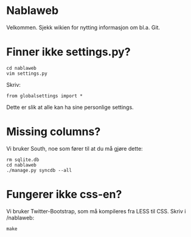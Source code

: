 # Nablaweb #

Velkommen. Sjekk wikien for nytting informasjon om bl.a. Git.

# Finner ikke settings.py? #
    cd nablaweb
    vim settings.py
Skriv:

    from globalsettings import *

Dette er slik at alle kan ha sine personlige settings.


# Missing columns? #
Vi bruker South, noe som fører til at du må gjøre dette:

    rm sqlite.db
    cd nablaweb
    ./manage.py syncdb --all

# Fungerer ikke css-en? #
Vi bruker Twitter-Bootstrap, som må kompileres fra LESS til CSS. Skriv i /nablaweb:

    make

